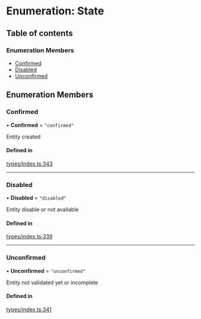 # Enumeration: State

## Table of contents

### Enumeration Members

- [Confirmed](State.md#confirmed)
- [Disabled](State.md#disabled)
- [Unconfirmed](State.md#unconfirmed)

## Enumeration Members

### Confirmed

• **Confirmed** = ``"confirmed"``

Entity created

#### Defined in

[types/index.ts:343](https://github.com/nevermined-io/react-components/blob/f13a3b1/catalog/src/types/index.ts#L343)

___

### Disabled

• **Disabled** = ``"disabled"``

Entity disable or not available

#### Defined in

[types/index.ts:339](https://github.com/nevermined-io/react-components/blob/f13a3b1/catalog/src/types/index.ts#L339)

___

### Unconfirmed

• **Unconfirmed** = ``"unconfirmed"``

Entity not validated yet or incomplete

#### Defined in

[types/index.ts:341](https://github.com/nevermined-io/react-components/blob/f13a3b1/catalog/src/types/index.ts#L341)
